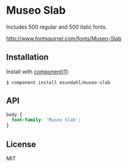 # Museo Slab

  Includes 500 regular and 500 italic fonts.
  
  http://www.fontsquirrel.com/fonts/Museo-Slab

## Installation

  Install with [component(1)](http://component.io):

    $ component install esundahl/museo-slab

## API

```css
body {
  font-family: 'Museo Slab';
}
```


## License

  MIT
